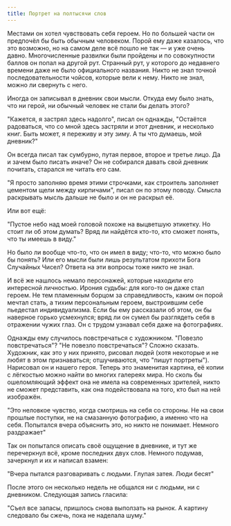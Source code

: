 ```yaml
---
title: Портрет на полтысячи слов
---
```


Местами он хотел чувствовать себя героем. Но по большей части он предпочёл бы
быть обычным человеком. Порой ему даже казалось, что это возможно, но на самом
деле всё пошло не так — и уже очень давно. Многочисленные развилки были пройдены
и по совокупности баллов он попал на другой рут. Странный рут, у которого до
недавнего времени даже не было официального названия. Никто не знал точной
последовательности чойсов, которые вели к нему. Никто не знал, можно ли свернуть
с него.

Иногда он записывал в дневник свои мысли. Откуда ему было знать, что ни герой,
ни обычный человек не стали бы делать этого?

"Кажется, я застрял здесь надолго", писал он однажды, "Остаётся радоваться, что
со мной здесь застряли и этот дневник, и несколько книг. Быть может, я переживу
и эту зиму. А ты что думаешь, мой дневник?"

Он всегда писал так сумбурно, путая первое, второе и третье лицо. Да и зачем
было писать иначе? Он не собирался давать свой дневник почитать, старался не
читать его сам.

"Я просто заполняю время этими строчками, как строитель заполняет цементом щели
между кирпичами", писал он по этому поводу. Смысла раскрывать мысль дальше не
было и он не раскрыл её.

Или вот ещё:

"Пустое небо над моей головой похоже на выцветшую этикетку. Но стоит ли об этом
думать? Вряд ли найдётся кто-то, кто сможет понять, что ты имеешь в виду."

Но было ли вообще что-то, что он имел в виду; что-то, что можно было бы понять?
Или его мысли были лишь результатом прихоти Бога Случайных Чисел? Ответа на эти
вопросы тоже никто не знал.

И всё же нашлось немало персонажей, которые находили его интересной
личностью. Ирония судьбы: для кого-то он даже стал героем. Не тем пламенным
борцом за справедливость, каким он порой мечтал стать, а тихим персональным
героем, выстроившим себе пьедестал индивидуализма. Если бы ему рассказали об
этом, он бы наверное горько усмехнулся; вряд ли он сумел бы разглядеть себя в
отражении чужих глаз. Он с трудом узнавал себя даже на фотографиях.

Однажды ему случилось повстречаться с художником. "Повезло повстречаться"? "Не
повезло повстречаться"? Сложно сказать. Художник, как это у них принято, рисовал
людей (хотя некоторые и не любят в этом признаваться; отшучиваются, что "пишут
портреты"). Нарисовал он и нашего героя. Теперь это знаменитая картина, её копии
с лёгкостью можно найти во многих галереях мира. Но сколь бы ошеломляющий эффект
она не имела на современных зрителей, никто не сможет представить, как она
подействовала на того, кто был на ней изображён.

"Это неловкое чувство, когда смотришь на себя со стороны. Не на свои прошлые
поступки, не на смазанную фотографию, а именно что на себя. Попытался вчера
объяснить это, но никто не понимает. Немного раздражает"

Так он попытался описать своё ощущение в дневнике, и тут же перечеркнул всё,
кроме последних двух слов. Немного подумав, зачеркнул и их и написал взамен:

"Вчера пытался разговаривать с людьми. Глупая затея. Люди бесят"

После этого он несколько недель не общался ни с людьми, ни с
дневником. Следующая запись гласила:

"Съел все запасы, пришлось снова выползать на рынок. А картину следовало бы
сжечь, пока не наделала шуму."
